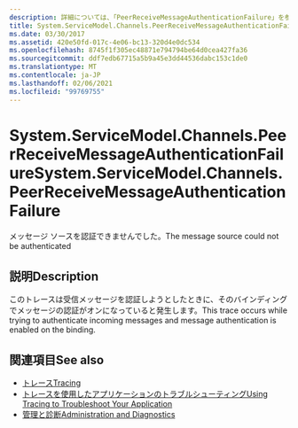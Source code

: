 ```yaml
---
description: 詳細については、「PeerReceiveMessageAuthenticationFailure」を参照してください。
title: System.ServiceModel.Channels.PeerReceiveMessageAuthenticationFailure
ms.date: 03/30/2017
ms.assetid: 420e50fd-017c-4e06-bc13-320d4e0dc534
ms.openlocfilehash: 8745f1f305ec48871e794794be64d0cea427fa36
ms.sourcegitcommit: ddf7edb67715a5b9a45e3dd44536dabc153c1de0
ms.translationtype: MT
ms.contentlocale: ja-JP
ms.lasthandoff: 02/06/2021
ms.locfileid: "99769755"
---
```

# <a name="systemservicemodelchannelspeerreceivemessageauthenticationfailure"></a><span data-ttu-id="62bbf-103">System.ServiceModel.Channels.PeerReceiveMessageAuthenticationFailure</span><span class="sxs-lookup"><span data-stu-id="62bbf-103">System.ServiceModel.Channels.PeerReceiveMessageAuthenticationFailure</span></span>

<span data-ttu-id="62bbf-104">メッセージ ソースを認証できませんでした。</span><span class="sxs-lookup"><span data-stu-id="62bbf-104">The message source could not be authenticated</span></span>  
  
## <a name="description"></a><span data-ttu-id="62bbf-105">説明</span><span class="sxs-lookup"><span data-stu-id="62bbf-105">Description</span></span>  

 <span data-ttu-id="62bbf-106">このトレースは受信メッセージを認証しようとしたときに、そのバインディングでメッセージの認証がオンになっていると発生します。</span><span class="sxs-lookup"><span data-stu-id="62bbf-106">This trace occurs while trying to authenticate incoming messages and message authentication is enabled on the binding.</span></span>  
  
## <a name="see-also"></a><span data-ttu-id="62bbf-107">関連項目</span><span class="sxs-lookup"><span data-stu-id="62bbf-107">See also</span></span>

- [<span data-ttu-id="62bbf-108">トレース</span><span class="sxs-lookup"><span data-stu-id="62bbf-108">Tracing</span></span>](index.md)
- [<span data-ttu-id="62bbf-109">トレースを使用したアプリケーションのトラブルシューティング</span><span class="sxs-lookup"><span data-stu-id="62bbf-109">Using Tracing to Troubleshoot Your Application</span></span>](using-tracing-to-troubleshoot-your-application.md)
- [<span data-ttu-id="62bbf-110">管理と診断</span><span class="sxs-lookup"><span data-stu-id="62bbf-110">Administration and Diagnostics</span></span>](../index.md)
